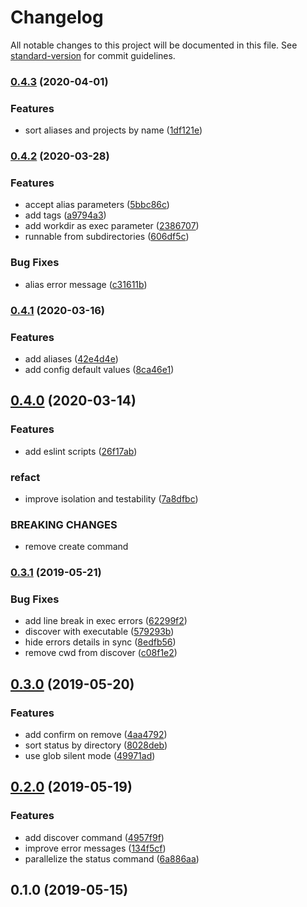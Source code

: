 # Changelog

All notable changes to this project will be documented in this file. See [standard-version](https://github.com/conventional-changelog/standard-version) for commit guidelines.

### [0.4.3](https://github.com/throskam/eko/compare/v0.4.2...v0.4.3) (2020-04-01)


### Features

* sort aliases and projects by name ([1df121e](https://github.com/throskam/eko/commit/1df121eeae6c8e11099b1bafd5f4edbcd03fbe56))

### [0.4.2](https://github.com/throskam/eko/compare/v0.4.1...v0.4.2) (2020-03-28)


### Features

* accept alias parameters ([5bbc86c](https://github.com/throskam/eko/commit/5bbc86c69b52efcc04a419a29e67c703b677bc80))
* add tags ([a9794a3](https://github.com/throskam/eko/commit/a9794a381709f4fcc28058a8ebec699aef8f7ee7))
* add workdir as exec parameter ([2386707](https://github.com/throskam/eko/commit/2386707e4d304287f5cc380627155125dacc51f7))
* runnable from subdirectories ([606df5c](https://github.com/throskam/eko/commit/606df5cce4e1022bef7e73ab5acc510338c6ff84))


### Bug Fixes

* alias error message ([c31611b](https://github.com/throskam/eko/commit/c31611b6f4bc7fc2364f5794d84d1c697a746f57))

### [0.4.1](https://github.com/throskam/eko/compare/v0.4.0...v0.4.1) (2020-03-16)


### Features

* add aliases ([42e4d4e](https://github.com/throskam/eko/commit/42e4d4e067adbbb7d4bb8acb2e29bcc0fbb4cdae))
* add config default values ([8ca46e1](https://github.com/throskam/eko/commit/8ca46e10343b2a60425299a124cde8f146feea5b))

## [0.4.0](https://github.com/throskam/eko/compare/v0.3.1...v0.4.0) (2020-03-14)


### Features

* add eslint scripts ([26f17ab](https://github.com/throskam/eko/commit/26f17ab))


### refact

* improve isolation and testability ([7a8dfbc](https://github.com/throskam/eko/commit/7a8dfbc))


### BREAKING CHANGES

* remove create command



### [0.3.1](https://github.com/throskam/eko/compare/v0.3.0...v0.3.1) (2019-05-21)


### Bug Fixes

* add line break in exec errors ([62299f2](https://github.com/throskam/eko/commit/62299f2))
* discover with executable ([579293b](https://github.com/throskam/eko/commit/579293b))
* hide errors details in sync ([8edfb56](https://github.com/throskam/eko/commit/8edfb56))
* remove cwd from discover ([c08f1e2](https://github.com/throskam/eko/commit/c08f1e2))



## [0.3.0](https://github.com/throskam/eko/compare/v0.2.0...v0.3.0) (2019-05-20)


### Features

* add confirm on remove ([4aa4792](https://github.com/throskam/eko/commit/4aa4792))
* sort status by directory ([8028deb](https://github.com/throskam/eko/commit/8028deb))
* use glob silent mode ([49971ad](https://github.com/throskam/eko/commit/49971ad))



## [0.2.0](https://github.com/throskam/eko/compare/v0.1.0...v0.2.0) (2019-05-19)


### Features

* add discover command ([4957f9f](https://github.com/throskam/eko/commit/4957f9f))
* improve error messages ([134f5cf](https://github.com/throskam/eko/commit/134f5cf))
* parallelize the status command ([6a886aa](https://github.com/throskam/eko/commit/6a886aa))



## 0.1.0 (2019-05-15)
